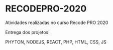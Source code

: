 # RECODEPRO-2020
Atividades realizadas no curso Recode PRO 2020


Entrega dos projetos:

PHYTON, NODEJS, REACT, PHP, HTML, CSS, JS
